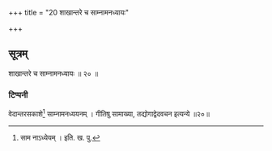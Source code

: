 +++
title = "20 शाखान्तरे च साम्नामनध्यायः"

+++
## सूत्रम्
शाखान्तरे च साम्नामनध्यायः ॥ २० ॥  
### टिप्पनी
वेदान्तरसकाशे[^३] साम्नामनध्ययनम् । गीतिषु सामाख्या, तद्योगाद्वेदवचन इत्यन्ये ॥२०॥   

[^३]: साम नाऽध्येयम् । इति. ख. पु.

